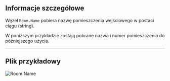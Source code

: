 ## Informacje szczegółowe
Węzeł `Room.Name` pobiera nazwę pomieszczenia wejściowego w postaci ciągu (string).

W poniższym przykładzie zostają pobrane nazwa i numer pomieszczenia do późniejszego użycia.
___
## Plik przykładowy

![Room.Name](./Revit.Elements.Room.Name_img.jpg)
